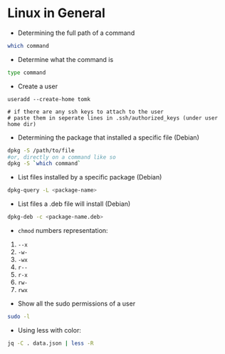 # Linux in General 

- Determining the full path of a command

```bash
which command
```
- Determine what the command is

```bash
type command
```

- Create a user

```
useradd --create-home tomk

# if there are any ssh keys to attach to the user
# paste them in seperate lines in .ssh/authorized_keys (under user home dir)

```

- Determining the package that installed a specific file (Debian)

```bash
dpkg -S /path/to/file
#or, directly on a command like so
dpkg -S `which command`
```

- List files installed by a specific package (Debian)

```bash
dpkg-query -L <package-name>
```

- List files a .deb file will install (Debian)

```bash
dpkg-deb -c <package-name.deb>
```

- `chmod` numbers representation:

1. `--x`
2. `-w-`
3. `-wx`
4. `r--`
5. `r-x`
6. `rw-`
7. `rwx`

- Show all the sudo permissions of a user

```bash
sudo -l
```

- Using less with color:

```bash
jq -C . data.json | less -R
```
